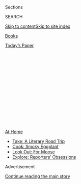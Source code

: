 <div id="app">

<div>

<div>

<div>

<div class="NYTAppHideMasthead css-1q2w90k e1suatyy0">

<div class="section css-ui9rw0 e1suatyy2">

<div class="css-eph4ug er09x8g0">

<div class="css-6n7j50">

</div>

<span class="css-1dv1kvn">Sections</span>

<div class="css-10488qs">

<span class="css-1dv1kvn">SEARCH</span>

</div>

[Skip to content](#site-content)[Skip to site
index](#site-index)

</div>

<div id="masthead-section-label" class="css-1wr3we4 eaxe0e00">

[Books](https://www.nytimes3xbfgragh.onion/section/books)

</div>

<div class="css-10698na e1huz5gh0">

</div>

</div>

<div id="masthead-bar-one" class="section hasLinks css-15hmgas e1csuq9d3">

<div class="css-uqyvli e1csuq9d0">

</div>

<div class="css-1uqjmks e1csuq9d1">

</div>

<div class="css-9e9ivx">

[](https://myaccount.nytimes3xbfgragh.onion/auth/login?response_type=cookie&client_id=vi)

</div>

<div class="css-1bvtpon e1csuq9d2">

[Today’s
Paper](https://www.nytimes3xbfgragh.onion/section/todayspaper)

</div>

</div>

</div>

</div>

<div data-aria-hidden="false">

<div id="site-content" data-role="main">

<div>

<div class="css-1aor85t" style="opacity:0.000000001;z-index:-1;visibility:hidden">

<div class="css-1hqnpie">

<div class="css-epjblv">

<span class="css-17xtcya">[Books](/section/books)</span><span class="css-x15j1o">|</span><span class="css-fwqvlz">‘Memorial
Drive’ Powerfully Recalls a Southern Childhood and a Mother’s
Murder</span>

</div>

<div class="css-k008qs">

<div class="css-1iwv8en">

<span class="css-18z7m18"></span>

<div>

</div>

</div>

<span class="css-1n6z4y">https://nyti.ms/3jG8v1r</span>

<div class="css-1705lsu">

<div class="css-4xjgmj">

<div class="css-4skfbu" data-role="toolbar" data-aria-label="Social Media Share buttons, Save button, and Comments Panel with current comment count" data-testid="share-tools">

  - 
  - 
  - 
  - 
    
    <div class="css-6n7j50">
    
    </div>

  - 

</div>

</div>

</div>

</div>

</div>

</div>

<div id="NYT_TOP_BANNER_REGION" class="css-13pd83m">

<div>

<div id="maps-athome-menu" class="section interactive-content interactive-size-medium css-1edisqu">

<div class="css-17ih8de interactive-body">

<div class="at-home-nav__innerContainer">

<div class="at-home-nav__title">

[At
Home](https://www.nytimes3xbfgragh.onion/spotlight/at-home?action=click&pgtype=Article&state=default&region=TOP_BANNER&context=at_home_menu)

</div>

  - [Take: A Literary Road
    Trip](https://www.nytimes3xbfgragh.onion/2020/07/28/books/time-for-a-literary-road-trip.html?action=click&pgtype=Article&state=default&region=TOP_BANNER&context=at_home_menu)
  - [Cook: Smoky
    Eggplant](https://www.nytimes3xbfgragh.onion/2020/07/29/magazine/bored-with-your-home-cooking-some-smoky-eggplant-will-fix-that.html?action=click&pgtype=Article&state=default&region=TOP_BANNER&context=at_home_menu)
  - [Look Out: For
    Moose](https://www.nytimes3xbfgragh.onion/2020/07/27/travel/moose-michigan-isle-royale.html?action=click&pgtype=Article&state=default&region=TOP_BANNER&context=at_home_menu)
  - [Explore: Reporters’
    Obsessions](https://www.nytimes3xbfgragh.onion/interactive/2020/at-home/even-more-reporters-editors-diaries-lists-recommendations.html?action=click&pgtype=Article&state=default&region=TOP_BANNER&context=at_home_menu)

</div>

</div>

</div>

</div>

</div>

<div id="top-wrapper" class="css-1sy8kpn">

<div id="top-slug" class="css-l9onyx">

Advertisement

</div>

[Continue reading the main
story](#after-top)

<div class="ad top-wrapper" style="text-align:center;height:100%;display:block;min-height:250px">

<div id="top" class="place-ad" data-position="top" data-size-key="top">

</div>

</div>

<div id="after-top">

</div>

</div>

<div id="sponsor-wrapper" class="css-1hyfx7x">

<div id="sponsor-slug" class="css-19vbshk">

Supported by

</div>

[Continue reading the main
story](#after-sponsor)

<div id="sponsor" class="ad sponsor-wrapper" style="text-align:center;height:100%;display:block">

</div>

<div id="after-sponsor">

</div>

</div>

[Books of The
Times](/column/books-of-the-times "Books of The Times")

<div class="css-9u9xp4 ehdk2mb0">

# ‘Memorial Drive’ Powerfully Recalls a Southern Childhood and a Mother’s Murder

</div>

<div class="css-xt80pu e12qa4dv0">

<div class="css-18e8msd">

<div class="css-vp77d3 epjyd6m0">

<div class="css-1baulvz">

By [<span class="css-1baulvz last-byline" itemprop="name">Dwight
Garner</span>](https://www.nytimes3xbfgragh.onion/by/dwight-garner)

</div>

</div>

  - 
    
    <div class="css-ld3wwf e16638kd2">
    
    July 27,
    2020
    
    </div>

  - 
    
    <div class="css-4xjgmj">
    
    <div class="css-d8bdto" data-role="toolbar" data-aria-label="Social Media Share buttons, Save button, and Comments Panel with current comment count" data-testid="share-tools">
    
      - 
      - 
      - 
      - 
        
        <div class="css-6n7j50">
        
        </div>
    
      - 
    
    </div>
    
    </div>

</div>

</div>

<div class="css-79elbk" data-testid="photoviewer-wrapper">

<div class="css-z3e15g" data-testid="photoviewer-wrapper-hidden">

</div>

<div class="css-1a48zt4 ehw59r15" data-testid="photoviewer-children">

![<span class="css-cnj6d5 e1z0qqy90" itemprop="copyrightHolder"><span class="css-1ly73wi e1tej78p0">Credit...</span><span><span>.</span></span></span>](https://static01.graylady3jvrrxbe.onion/images/2020/07/28/books/27BOOKTRETHEWEY1/27BOOKTRETHEWEY1-articleLarge.png?quality=75&auto=webp&disable=upscale)

</div>

</div>

<div class="css-170u9t6">

<div class="css-u7fh8e">

<div class="css-79elbk">

Buy Book<span data-aria-hidden="true">
    ▾</span>

  - [Amazon](https://www.amazon.com/gp/search?index=books&tag=NYTBSREV-20&field-keywords=Memorial+Drive+Natasha+Trethewey)
  - [Apple
    Books](https://du-gae-books-dot-nyt-du-prd.appspot.com/buy?title=Memorial+Drive&author=Natasha+Trethewey)
  - [Barnes and
    Noble](https://www.anrdoezrs.net/click-7990613-11819508?url=https%3A%2F%2Fwww.barnesandnoble.com%2Fw%2F%3Fean%3D9780062248572)
  - [Books-A-Million](https://www.anrdoezrs.net/click-7990613-35140?url=https%3A%2F%2Fwww.booksamillion.com%2Fp%2FMemorial%2BDrive%2FNatasha%2BTrethewey%2F9780062248572)
  - [Bookshop](https://bookshop.org/a/3546/9780062248572)
  - [Indiebound](https://www.indiebound.org/book/9780062248572?aff=NYT)

</div>

When you purchase an independently reviewed book through our site, we
earn an affiliate
commission.

</div>

</div>

<div class="section meteredContent css-1r7ky0e" name="articleBody" itemprop="articleBody">

<div class="css-1fanzo5 StoryBodyCompanionColumn">

<div class="css-53u6y8">

The poet Natasha Trethewey was born in Mississippi and grew up there and
in Atlanta. She became accustomed, she writes in her new memoir,
“Memorial Drive,” to the “hair rising on the back of my neck when I’d
hear a certain kind of Southern accent, a tensing in my spine when I’d
see the Confederate flag or the gun rack on a truck following us too
closely down the road.”

Trethewey won a Pulitzer Prize in 2007 for her collection “Native
Guard,” and she served two terms as poet laureate. Some of her
[dexterous
poetry](https://www.nytimes3xbfgragh.onion/2018/11/13/books/review-monument-natasha-trethewey.html)
touches on the autobiographical details of her life, and she is the
author of a previous memoir, “Beyond Katrina: A Meditation on the
Mississippi Gulf Coast.”

Nothing she has written drills down into her past, and her family’s, as
powerfully as “Memorial Drive.” It is a controlled burn of chaos and
intellection; it is a memoir that will really lay you out.

“Memorial Drive” is about the murder of her mother, Gwendolyn, who was
40, by Gwendolyn’s second husband, a troubled Vietnam veteran named
Joel. The author was 19. She was led from a dorm room to the crime
scene, where she was filmed entering by a local news crew.

</div>

</div>

<div class="css-1fanzo5 StoryBodyCompanionColumn">

<div class="css-53u6y8">

*\[ This book was one of our most anticipated titles of July.* [*See the
full
list*](https://www.nytimes3xbfgragh.onion/2020/06/24/books/new-july-books.html)*.
\]*

The murder of Trethewey’s mother followed months of beatings and threats
by Joel. Gwendolyn and Natasha escaped to hotels and shelters. It is
among this book’s ironies that Gwendolyn had a master’s in social work,
and made more money than the shelter employees. “Maybe you can help me
get a job,” one of the workers said to her.

This is a book with a slow, steady build. This is restraint in service
to release. Among its first scenes is that of the author’s birth in
Gulfport, Miss., in 1966. Her father was a white man, a future academic
born in Nova Scotia. The author was thus, she writes, “a child of
miscegenation, an interracial marriage still illegal in Mississippi and
in as many as 20 other states.”

Trethewey was born on the hundredth anniversary of Confederate Memorial
Day, which paid homage to the Lost Cause. As her mother made the trip to
Gulfport Memorial Hospital, the author writes, she could not help but
witness “the barrage of rebel flags lining the streets: private
citizens, lawmakers, Klansmen (often one and the same) raising them in
Gulfport and small towns all across Mississippi.”

When Trethewey was young and out with her parents, she grew used to
hostility. This often crossed the line into intimidation. Men followed
them out of shops. There was the “stream of headlights searching the
front windows of the house at night” and “sexually charged calls from
white men driving by in broad daylight.” The Klan burned a cross in the
family’s driveway.

</div>

</div>

<div class="css-1fanzo5 StoryBodyCompanionColumn">

<div class="css-53u6y8">

After her divorce from the author’s father, who had grown distant while
finishing his studies in New Orleans, Gwendolyn moved with Natasha to
Atlanta, hoping for a better
life.

<div class="css-79elbk" data-testid="photoviewer-wrapper">

<div class="css-z3e15g" data-testid="photoviewer-wrapper-hidden">

</div>

<div class="css-1a48zt4 ehw59r15" data-testid="photoviewer-children">

<div class="css-zgakxe erfvjey0">

<span class="css-1ly73wi e1tej78p0">Image</span>

<div class="css-zjzyr8">

<div data-testid="lazyimage-container" style="height:570.9777777777778px">

</div>

</div>

</div>

<span class="css-16f3y1r e13ogyst0" data-aria-hidden="true">The poet
Natasha Trethewey, whose new memoir is “Memorial
Drive.”</span><span class="css-cnj6d5 e1z0qqy90" itemprop="copyrightHolder"><span class="css-1ly73wi e1tej78p0">Credit...</span><span>Nancy
Crampton</span></span>

</div>

</div>

This memoir has eddies of joy and celebration. Trethewey writes
memorably about the music Gwendolyn loved. She describes a photograph of
her mother and Joel in which they “look like performers in a 1970s soul
band, bell-bottoms and Afros, both of them posed with one hand on the
stair railing and one foot trailing behind on the step as if they are
walking in unison down the stairs.”

They’re both dressed in white, she adds, “like Al Green on the album
cover propped up against the wall.”

By its midpoint, “Memorial Drive” is merely a quite good memoir. The
book’s second half, like the wall of a hurricane after the eye calmly
passes over, is the destructor.

The second half, unexpectedly, dumps a bag of harrowing receipts on the
table. Thanks to a police officer who had been the first on the scene,
Trethewey has access to transcripts of her mother’s police statements
before her murder; transcripts of telephone calls with Joel that
Gwendolyn taped, in hopes of getting an arrest warrant; and a short
journal her mother kept.

Trethewey dispenses this material to powerful effect. Some readers will
be put in mind of Norman Mailer’s epic [“The Executioner’s
Song,”](https://archive.nytimes3xbfgragh.onion/www.nytimes3xbfgragh.onion/books/97/05/04/reviews/mailer-song.html)
about the surreal events surrounding the execution of the convicted
killer Gary Gilmore in Utah in the 1970s.

On the telephone recordings, Gwendolyn hangs on as Joel says things
like: “You created this monster inside of me. It’s your baby, it’s
yours”; “I have embedded these things in my head that only you can
take out”; “Gwen, you forgot I spent two years in Vietnam. I can explode
anything”; “I’m gonna come out there and I’m gonna shoot a round through
the window, OK. All right?”

</div>

</div>

<div class="css-1fanzo5 StoryBodyCompanionColumn">

<div class="css-53u6y8">

Gwendolyn did get an arrest warrant. Joel killed her after a cop left
his post before his shift was up. One of the bullets went through her
raised right hand and into her head. “Memorial Drive” closes like a door
sucked shut by the wind.

Among this memoir’s themes is the development of the author’s
sensibility, her solitude of spirit. She is honest about what she
remembers and what she does not.

“If you had told me early on how much of my life I would lose to
forgetting — most of those years when my mother was still alive — maybe
I’d have begun then trying to save as much as I could.” She had to
jettison a lot, she writes, “out of a kind of necessity.”

Even though you intuit what is coming, the moment you learn of
Gwendolyn’s death is as stunning as the moment when Anna Magnani is
shot in the street in Roberto Rossellini’s “Rome, Open City.”

Rita Dove said this about memory in a poem called “Primer for the
Nuclear Age”:

> if you’ve  
> got a heart at all, someday  
> it will kill you.

</div>

</div>

</div>

<div>

</div>

<div>

</div>

<div>

</div>

<div>

<div id="bottom-wrapper" class="css-1ede5it">

<div id="bottom-slug" class="css-l9onyx">

Advertisement

</div>

[Continue reading the main
story](#after-bottom)

<div id="bottom" class="ad bottom-wrapper" style="text-align:center;height:100%;display:block;min-height:90px">

</div>

<div id="after-bottom">

</div>

</div>

</div>

</div>

</div>

## Site Index

<div>

</div>

## Site Information Navigation

  - [© <span>2020</span> <span>The New York Times
    Company</span>](https://help.nytimes3xbfgragh.onion/hc/en-us/articles/115014792127-Copyright-notice)

<!-- end list -->

  - [NYTCo](https://www.nytco.com/)
  - [Contact
    Us](https://help.nytimes3xbfgragh.onion/hc/en-us/articles/115015385887-Contact-Us)
  - [Work with us](https://www.nytco.com/careers/)
  - [Advertise](https://nytmediakit.com/)
  - [T Brand Studio](http://www.tbrandstudio.com/)
  - [Your Ad
    Choices](https://www.nytimes3xbfgragh.onion/privacy/cookie-policy#how-do-i-manage-trackers)
  - [Privacy](https://www.nytimes3xbfgragh.onion/privacy)
  - [Terms of
    Service](https://help.nytimes3xbfgragh.onion/hc/en-us/articles/115014893428-Terms-of-service)
  - [Terms of
    Sale](https://help.nytimes3xbfgragh.onion/hc/en-us/articles/115014893968-Terms-of-sale)
  - [Site
    Map](https://spiderbites.nytimes3xbfgragh.onion)
  - [Help](https://help.nytimes3xbfgragh.onion/hc/en-us)
  - [Subscriptions](https://www.nytimes3xbfgragh.onion/subscription?campaignId=37WXW)

</div>

</div>

</div>

</div>
